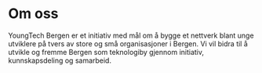 # Om oss

YoungTech Bergen er et initiativ med mål om å bygge et nettverk blant unge utviklere på tvers av store og små organisasjoner i Bergen. Vi vil bidra til å utvikle og fremme Bergen som teknologiby gjennom initiativ, kunnskapsdeling og samarbeid.
